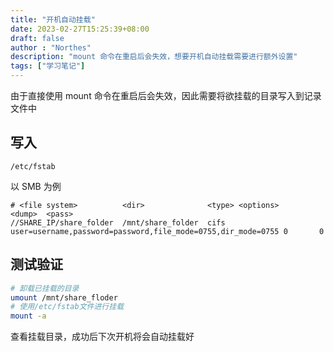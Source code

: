 ```yaml
---
title: "开机自动挂载"
date: 2023-02-27T15:25:39+08:00
draft: false
author : "Northes"
description: "mount 命令在重启后会失效，想要开机自动挂载需要进行额外设置"
tags: ["学习笔记"]
---
```


由于直接使用 mount 命令在重启后会失效，因此需要将欲挂载的目录写入到记录文件中

## 写入

`/etc/fstab`

以 SMB 为例

```text
# <file system>          <dir>              <type> <options>                                                    <dump>  <pass>  
//SHARE_IP/share_folder  /mnt/share_folder  cifs   user=username,password=password,file_mode=0755,dir_mode=0755 0       0
```


## 测试验证

```bash
# 卸载已挂载的目录
umount /mnt/share_floder
# 使用/etc/fstab文件进行挂载
mount -a
```

查看挂载目录，成功后下次开机将会自动挂载好